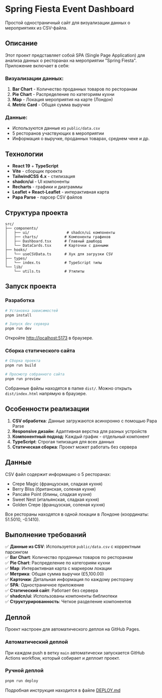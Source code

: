 # Spring Fiesta Event Dashboard

Простой одностраничный сайт для визуализации данных о мероприятиях из CSV-файла.

## Описание

Этот проект представляет собой SPA (Single Page Application) для анализа данных о ресторанах на мероприятии "Spring Fiesta". Приложение включает в себя:

### Визуализации данных:
1. **Bar Chart** - Количество проданных товаров по ресторанам
2. **Pie Chart** - Распределение по категориям кухни
3. **Map** - Локация мероприятия на карте (Лондон)
4. **Metric Card** - Общая сумма выручки

### Данные:
- Используются данные из `public/data.csv`
- 5 ресторанов участвующих в мероприятии
- Информация о выручке, проданных товарах, среднем чеке и др.

## Технологии

- **React 19** + **TypeScript**
- **Vite** - сборщик проекта
- **TailwindCSS 4.x** - стилизация
- **shadcn/ui** - UI компоненты
- **Recharts** - графики и диаграммы
- **Leaflet + React-Leaflet** - интерактивная карта
- **Papa Parse** - парсер CSV файлов

## Структура проекта

```
src/
├── components/
│   ├── ui/                 # shadcn/ui компоненты
│   ├── charts/            # Компоненты графиков
│   ├── Dashboard.tsx      # Главный дашборд
│   └── DataCards.tsx      # Карточки с данными
├── hooks/
│   └── useCSVData.ts      # Хук для загрузки CSV
├── types/
│   └── index.ts           # TypeScript типы
└── lib/
    └── utils.ts           # Утилиты
```

## Запуск проекта

### Разработка
```bash
# Установка зависимостей
pnpm install

# Запуск dev сервера
pnpm run dev
```

Откройте [http://localhost:5173](http://localhost:5173) в браузере.

### Сборка статического сайта
```bash
# Сборка проекта
pnpm run build

# Просмотр собранного сайта
pnpm run preview
```

Собранные файлы находятся в папке `dist/`. Можно открыть `dist/index.html` напрямую в браузере.

## Особенности реализации

1. **CSV обработка**: Данные загружаются асинхронно с помощью Papa Parse
2. **Responsive дизайн**: Адаптивная верстка для разных устройств
3. **Компонентный подход**: Каждый график - отдельный компонент
4. **TypeScript**: Строгая типизация для всех данных
5. **Статическая сборка**: Проект может работать без сервера

## Данные

CSV файл содержит информацию о 5 ресторанах:
- Crepe Magic (французская, сладкая кухня)
- Berry Bliss (британская, соленая кухня)
- Pancake Point (блины, сладкая кухня)
- Sweet Nest (итальянская, сладкая кухня)
- Golden Crepe (французская, соленая кухня)

Все рестораны находятся в одной локации в Лондоне (координаты: 51.5010, -0.1410).

## Выполнение требований

✅ **Данные из CSV**: Используется `public/data.csv` с корректным парсингом  
✅ **Bar Chart**: Количество проданных товаров по ресторанам  
✅ **Pie Chart**: Распределение по категориям кухни  
✅ **Map**: Интерактивная карта с маркером локации  
✅ **Метрика**: Общая сумма выручки (£5,100.00)  
✅ **Карточки**: Детальная информация по каждому ресторану  
✅ **SPA**: Одностраничное приложение  
✅ **Статический сайт**: Работает без сервера  
✅ **shadcn/ui**: Использованы компоненты библиотеки  
✅ **Структурированность**: Четкое разделение компонентов

## Деплой

Проект настроен для автоматического деплоя на GitHub Pages.

### Автоматический деплой

При каждом push в ветку `main` автоматически запускается GitHub Actions workflow, который собирает и деплоит проект.

### Ручной деплой

```bash
pnpm run deploy
```

Подробная инструкция находится в файле [DEPLOY.md](./DEPLOY.md)